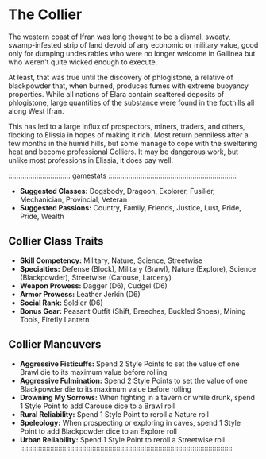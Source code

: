 # The Collier

The western coast of Ifran was long thought to be a dismal, sweaty, swamp-infested strip of 
land devoid of any economic or military value, good only for dumping undesirables who were 
no longer welcome in Gallinea but who weren't quite wicked enough to execute.

At least, that was true until the discovery of phlogistone, a relative of blackpowder that, 
when burned, produces fumes with extreme buoyancy properties. While all nations of Elara contain 
scattered deposits of phlogistone, large quantities of the substance were found in the foothills 
all along West Ifran.

This has led to a large influx of prospectors, miners, traders, and others, flocking to Elissia in 
hopes of making it rich. Most return penniless after a few months in the humid hills, but some 
manage to cope with the sweltering heat and become professional Colliers. It may be dangerous work, 
but unlike most professions in Elissia, it does pay well.

::::::::::::::::::::::::::::::: gamestats ::::::::::::::::::::::::::::::::::::::::::::::::::::::::::::::::
  - **Suggested Classes:** Dogsbody, Dragoon, Explorer, Fusilier, Mechanician, Provincial, Veteran
  - **Suggested Passions:** Country, Family, Friends, Justice, Lust, Pride, Pride, Wealth 
  
## Collier Class Traits

  - **Skill Competency:** Military, Nature, Science, Streetwise
  - **Specialties:** Defense (Block), Military (Brawl), Nature (Explore), Science (Blackpowder), Streetwise (Carouse, Larceny)
  - **Weapon Prowess:** Dagger (D6), Cudgel (D6)
  - **Armor Prowess:** Leather Jerkin (D6)
  - **Social Rank:** Soldier (D6)
  - **Bonus Gear:** Peasant Outfit (Shift, Breeches, Buckled Shoes), Mining Tools, Firefly Lantern

## Collier Maneuvers

  - **Aggressive Fisticuffs:** Spend 2 Style Points to set the value of one Brawl die to its maximum value before rolling
  - **Aggressive Fulmination:** Spend 2 Style Points to set the value of one Blackpowder die to its maximum value before rolling
  - **Drowning My Sorrows:** When fighting in a tavern or while drunk, spend 1 Style Point to add Carouse dice to a Brawl roll
  - **Rural Reliability:** Spend 1 Style Point to reroll a Nature roll
  - **Speleology:** When prospecting or exploring in caves, spend 1 Style Point to add Blackpowder dice to an Explore roll
  - **Urban Reliability:** Spend 1 Style Point to reroll a Streetwise roll
::::::::::::::::::::::::::::::::::::::::::::::::::::::::::::::::::::::::::::::::::::::::::::::::::::::::::
